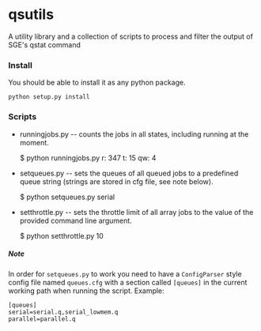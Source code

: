 # qsutils
A utility library and a collection of scripts to process and filter the output 
of SGE's qstat command

### Install

You should be able to install it as any python package.

    python setup.py install

### Scripts

* runningjobs.py -- counts the jobs in all states, including running at the 
moment.


    $ python runningjobs.py
    r: 347
    t: 15
    qw: 4 


* setqueues.py -- sets the queues of all queued jobs to a predefined queue 
string (strings are stored in cfg file, see note below).


    $ python setqueues.py serial    

* setthrottle.py -- sets the throttle limit of all array jobs to the value of 
the provided command line argument.


    $ python setthrottle.py 10

##### Note

In order for `setqueues.py` to work you need to have a `ConfigParser` style 
config file named `queues.cfg` with a section called `[queues]` in the current 
working path when running the script. Example:

    [queues]
    serial=serial.q,serial_lowmem.q
    parallel=parallel.q